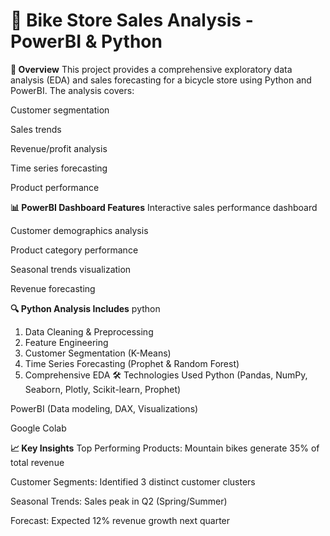 # 🚴 Bike Store Sales Analysis - PowerBI & Python

**📌 Overview**
This project provides a comprehensive exploratory data analysis (EDA) and sales forecasting for a bicycle store using Python and PowerBI. The analysis covers:

Customer segmentation

Sales trends

Revenue/profit analysis

Time series forecasting

Product performance

**📊 PowerBI Dashboard Features**
Interactive sales performance dashboard

Customer demographics analysis

Product category performance

Seasonal trends visualization

Revenue forecasting

**🔍 Python Analysis Includes**
python
1. Data Cleaning & Preprocessing
2. Feature Engineering
3. Customer Segmentation (K-Means)
4. Time Series Forecasting (Prophet & Random Forest)
5. Comprehensive EDA
🛠️ Technologies Used
Python (Pandas, NumPy, Seaborn, Plotly, Scikit-learn, Prophet)

PowerBI (Data modeling, DAX, Visualizations)

Google Colab


**📈 Key Insights**
Top Performing Products: Mountain bikes generate 35% of total revenue

Customer Segments: Identified 3 distinct customer clusters

Seasonal Trends: Sales peak in Q2 (Spring/Summer)

Forecast: Expected 12% revenue growth next quarter
